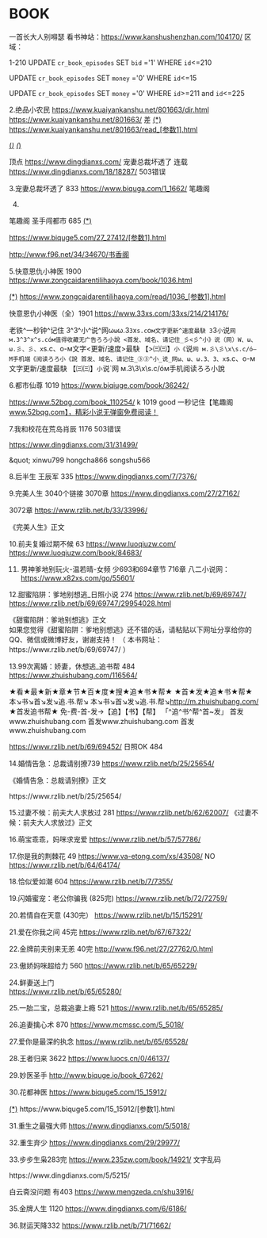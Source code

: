 # BOOK
一首长大人别嘚瑟  看书神站：https://www.kanshushenzhan.com/104170/
区域：<div class="chapterCon"> </div>
1-210
UPDATE `cr_book_episodes` SET `bid` ='1' WHERE `id`<=210

UPDATE `cr_book_episodes` SET `money` ='0' WHERE `id`<=15

UPDATE `cr_book_episodes` SET `money` ='0' WHERE `id`>=211 and `id`<=225

2.绝品小农民
https://www.kuaiyankanshu.net/801663/dir.html
https://www.kuaiyankanshu.net/801663/ 差
<a href="/801663/read_[参数].html" title="(*)" target="_blank">(*)</a>
https://www.kuaiyankanshu.net/801663/read_[参数1].html



<a href="https://www.biquge5.com/27_27412/&#10;[参数].html">(*)</a>
<a href="https://www.biquge5.com/27_27412/[参数1].html">(*)</a>

顶点
https://www.dingdianxs.com/
宠妻总裁坏透了 连载
https://www.dingdianxs.com/18/18287/  503错误


3.宠妻总裁坏透了 833
https://www.biquga.com/1_1662/ 笔趣阁

4.
笔趣阁  圣手闯都市 685
<a href="https://www.biquge5.com/27_27412/
[参数].html">(*)</a>

https://www.biquge5.com/27_27412/[参数1].html

http://www.f96.net/34/34670/书香阁

5.快意恩仇小神医 1900
https://www.zongcaidarentilihaoya.com/book/1036.html

<a href="/read/1036_[参数].html" rel="nofollow">(*)</a>
https://www.zongcaidarentilihaoya.com/read/1036_[参数1].html
<ul class="list-group list-charts">
  </ul>

快意恩仇小神医（全）1901
https://www.33xs.com/33xs/214/214176/
<title>(*), [参数],(*) - (*)</title>

老铁^一秒钟^记住 3^3^小^说^网ω`ω`ω.З`З`x`s.c`o`м文字更新^速度最駃
3`3`小`说`网 м.3^3^x^s.cóм值得收藏无广告ろろ小說
<首发、域名、请记住_彡<彡^小》说（网）W、ω、ω.彡、彡、x`s.c、o-м文字<更新/速度>最駃
【>㈢㈢】`小《`说`网 м.彡\彡\x\s.c/ó—M手机端《阅读ろろ小《說
首发、域名、请记住_③③^小_说_网ω、ω、ω.З、З、x`s.c、o-м文字更新/速度最駃
【㈢㈢】`小`说`网 м.3\3\x\s.c/óм手机阅读ろろ小說

6.都市仙尊  1019
https://www.biqiuge.com/book/36242/

https://www.52bqg.com/book_110254/   k  1019  good
一秒记住【笔趣阁 www.52bqg.com】，精彩小说无弹窗免费阅读！


7.我和校花在荒岛肖辰 1176  503错误

https://www.dingdianxs.com/31/31499/
<div id="list">
&amp;quot;
xinwu799
hongcha866
songshu566

8.后半生  王辰军 335
https://www.dingdianxs.com/7/7376/ 

9.完美人生 3040个链接 3070章
https://www.dingdianxs.com/27/27162/

3072章
https://www.rzlib.net/b/33/33996/ 
<div class="ListTitle">《完美人生》正文</div>
<div class="ListChapter">


10.前夫复婚过期不候  63
https://www.luoqiuzw.com/
https://www.luoqiuzw.com/book/84683/

11. 男神爹地别玩火-温若晴-女频 少693和694章节  716章
八二小说网： 
https://www.x82xs.com/go/55601/

12.甜蜜陷阱：爹地别想逃_日照小说   274
https://www.rzlib.net/b/69/69747/
https://www.rzlib.net/b/69/69747/29954028.html
<div class="ListTitle">《甜蜜陷阱：爹地别想逃》正文</div>
<div class="ListChapter">
如果您觉得《甜蜜陷阱：爹地别想逃》还不错的话，请粘贴以下网址分享给你的QQ、微信或微博好友，谢谢支持！
（ 本书网址：https://www.rzlib.net/b/69/69747/ ）
  
13.99次离婚：娇妻，休想逃_追书帮   484
https://www.zhuishubang.com/116564/

★看★最★新★章★节★百★度★搜★追★书★帮★
★首★发★追★书★帮★
本↘书↘首↘发↘追.书.帮↘
本↘书↘首↘发↘追.书.帮↘http://m.zhuishubang.com/
★首发追书帮★
免-费-首-发→【追】【书】【帮】
「^追^书^帮^首~发」
首发www.zhuishubang.com
首发&#119;ww.&#122;&#104;&#117;&#105;&#115;&#104;&#117;&#98;&#97;&#110;&#103;.co&#109;
首发&#119;ww.&#122;&#104;&#117;&#105;&#115;&#104;&#117;&#98;&#97;&#110;&#103;.co&#109;

https://www.rzlib.net/b/69/69452/   日照OK 484

14.婚情告急：总裁请别撩739
https://www.rzlib.net/b/25/25654/

《婚情告急：总裁请别撩》正文</div>
<div class="ListChapter">
https://www.rzlib.net/b/25/25654/ 
  
15.过妻不候：前夫大人求放过  281
https://www.rzlib.net/b/62/62007/
《过妻不候：前夫大人求放过》正文</div>
<div class="ListChapter">
  
16.萌宝乖乖，妈咪求宠爱 
https://www.rzlib.net/b/57/57786/
<title>[参数]_(*)_(*)</title>

17.你是我的荆棘花 49 
https://www.va-etong.com/xs/43508/ NO
https://www.rzlib.net/b/64/64174/  

18.恰似爱如潮  604
https://www.rzlib.net/b/7/7355/
<title>[参数]_(*)_(*)</title>

19.闪婚蜜宠：老公你骗我 (825完)
https://www.rzlib.net/b/72/72759/

20.若情自在天意 (430完）
https://www.rzlib.net/b/15/15291/
<title>[参数]_(*)_(*)</title>

21.爱在你我之间 45完
https://www.rzlib.net/b/67/67322/


22.金牌前夫别来无恙 40完
http://www.f96.net/27/27762/0.html

23.傲娇妈咪超给力  560 
https://www.rzlib.net/b/65/65229/

<title>[参数]_(*)_(*)</title>

24.鲜妻送上门  
https://www.rzlib.net/b/65/65280/


25.一胎二宝，总裁追妻上瘾 521 
https://www.rzlib.net/b/65/65285/

26.追妻擒心术 870
https://www.mcmssc.com/5_5018/

27.爱你是最深的执念
https://www.rzlib.net/b/65/65528/

28.王者归来 3622
https://www.luocs.cn/0/46137/


29.妙医圣手
http://www.biquge.io/book_67262/

30.花都神医
https://www.biquge5.com/15_15912/
<div id="list">
<title>(*)_[参数]_(*)</title>
<a href="https://www.biquge5.com/15_15912/
[参数].html">(*)</a>
https://www.biquge5.com/15_15912/[参数1].html  
  


31.重生之最强大师
https://www.dingdianxs.com/5/5018/  
<title>[参数]_(*)_(*)</title>

32.重生弃少
https://www.dingdianxs.com/29/29977/


33.步步生枭283完
https://www.235zw.com/book/14921/  文字乱码
<title>[参数]_(*)_(*)</title>
https://www.dingdianxs.com/5/5215/
 
白云斋没问题   有403
https://www.mengzeda.cn/shu3916/


35.金牌人生 1120
https://www.dingdianxs.com/6/6186/
<title>[参数]_(*)_(*)</title>


36.财运天降332
https://www.rzlib.net/b/71/71662/



